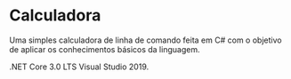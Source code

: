 # Calculadora
Uma simples calculadora de linha de comando feita em C# com o objetivo de aplicar os conhecimentos básicos da linguagem.

.NET Core 3.0 LTS
Visual Studio 2019.
